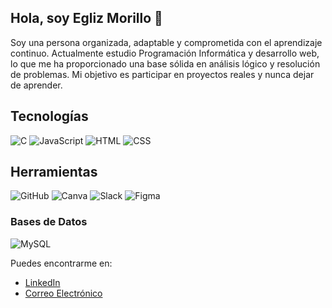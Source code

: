 ## Hola, soy Egliz Morillo 👋

Soy una persona organizada, adaptable y
comprometida con el aprendizaje continuo.
Actualmente estudio Programación Informática y desarrollo web, lo que
me ha proporcionado una base sólida en análisis lógico
y resolución de problemas.
Mi objetivo es participar en proyectos reales y nunca dejar de aprender.

## Tecnologías

![C](https://img.shields.io/badge/C-00599C?style=for-the-badge&logo=c&logoColor=white)
![JavaScript](https://img.shields.io/badge/JavaScript-F7DF1E?style=for-the-badge&logo=javascript&logoColor=black)
![HTML](https://img.shields.io/badge/HTML-E34F26?style=for-the-badge&logo=html5&logoColor=white)
![CSS](https://img.shields.io/badge/CSS-1572B6?style=for-the-badge&logo=css3&logoColor=white)

## Herramientas
![GitHub](https://img.shields.io/badge/GitHub-181717?style=for-the-badge&logo=github&logoColor=white)
![Canva](https://img.shields.io/badge/Canva-00C4CC?style=for-the-badge&logo=canva&logoColor=white)
![Slack](https://img.shields.io/badge/Slack-4A154B?style=for-the-badge&logo=slack&logoColor=white)
![Figma](https://img.shields.io/badge/Figma-F24E1E?style=for-the-badge&logo=figma&logoColor=white)

### Bases de Datos

![MySQL](https://img.shields.io/badge/MySQL-4479A1?style=for-the-badge&logo=mysql&logoColor=white)

Puedes encontrarme en:
- [LinkedIn](www.linkedin.com/in/egliz-morillo-50795b209)
- [Correo Electrónico](mailto:egliz3010@gmail.com)
